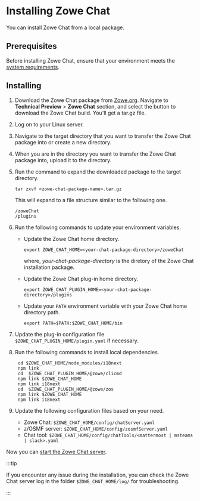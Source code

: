 # Installing Zowe Chat

You can install Zowe Chat from a local package.

## Prerequisites

Before installing Zowe Chat, ensure that your environment meets the [system requirements](systemrequirements-chat.md).

## Installing

1. Download the Zowe Chat package from [Zowe.org](https://www.zowe.org/download.html). Navigate to **Technical Preview** > **Zowe Chat** section, and select the button to download the Zowe Chat build. You'll get a tar.gz file.

1. Log on to your Linux server. 

1. Navigate to the target directory that you want to transfer the Zowe Chat package into or create a new directory. 

1. When you are in the directory you want to transfer the Zowe Chat package into, upload it to the directory.
   
1. Run the command to expand the downloaded package to the target directory.

    ```
    tar zxvf <zowe-chat-package-name>.tar.gz
    ```   

    This will expand to a file structure similar to the following one.

    ```
    /zoweChat   
    /plugins   
    ```

1. Run the following commands to update your environment variables. 
   
    - Update the Zowe Chat home directory. 

      ```
      export ZOWE_CHAT_HOME=<your-chat-package-directory>/zoweChat
      ```
      where, *your-chat-package-directory* is the diretory of the Zowe Chat installation package. 
    
    - Update the Zowe Chat plug-in home directory. 

      ```
      export ZOWE_CHAT_PLUGIN_HOME=<your-chat-package-directory>/plugins
      ```
    
    - Update your `PATH` environment variable with your Zowe Chat home directory path.
    
      ```
      export PATH=$PATH:$ZOWE_CHAT_HOME/bin
      ```

1. Update the plug-in configuration file `$ZOWE_CHAT_PLUGIN_HOME/plugin.yaml` if necessary. 

1. Run the following commands to install local dependencies. 

   ```
    cd $ZOWE_CHAT_HOME/node_modules/i18next
    npm link
    cd  $ZOWE_CHAT_PLUGIN_HOME/@zowe/clicmd
    npm link $ZOWE_CHAT_HOME
    npm link i18next
    cd  $ZOWE_CHAT_PLUGIN_HOME/@zowe/zos
    npm link $ZOWE_CHAT_HOME
    npm link i18next
   ```
1. Update the following configuration files based on your need. 

   - Zowe Chat: `$ZOWE_CHAT_HOME/config/chatServer.yaml`
   - z/OSMF server: `$ZOWE_CHAT_HOME/config/zosmfServer.yaml`
   - Chat tool: `$ZOWE_CHAT_HOME/config/chatTools/<mattermost | msteams | slack>.yaml`

<!--TODO: How to verify the installation?-->

Now you can [start the Zowe Chat server](chat_start_stop.md#starting-zowe-chat). 

:::tip

If you encounter any issue during the installation, you can check the Zowe Chat server log in the folder `$ZOWE_CHAT_HOME/log/` for troubleshooting.

:::

